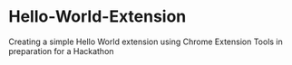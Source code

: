 # Hello-World-Extension
Creating a simple Hello World extension using Chrome Extension Tools in preparation for a Hackathon
